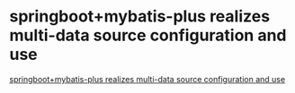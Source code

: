 # springboot+mybatis-plus realizes multi-data source configuration and use
[springboot+mybatis-plus realizes multi-data source configuration and use](https://aiwithcloud.com/2022/09/16/springbootmybatis_plus_realizes_multi_data_source_configuration_and_use/)